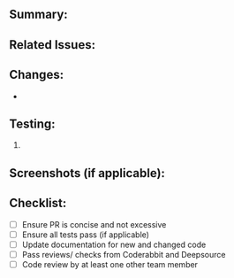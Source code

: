 <!-- Contact WeatherboySuper if you need assistance filling this out -->

## Summary:
<!-- A brief summary of what the PR does -->

## Related Issues:
<!-- List any related issues or tickets (e.g., "Closes #123") -->

## Changes:
<!-- A detailed list of changes made in the PR -->
- 

## Testing:
<!-- Instructions on how to test the changes -->
1. 

## Screenshots (if applicable):
<!-- Include screenshots or GIFs if the PR changes the UI -->

## Checklist:
<!-- A checklist to ensure all necessary steps are completed -->
- [ ] Ensure PR is concise and not excessive
- [ ] Ensure all tests pass (if applicable)
- [ ] Update documentation for new and changed code
- [ ] Pass reviews/ checks from Coderabbit and Deepsource
- [ ] Code review by at least one other team member